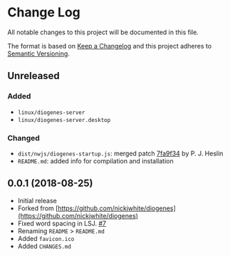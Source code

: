 # Change Log
All notable changes to this project will be documented in this file.

The format is based on [Keep a Changelog](http://keepachangelog.com/) 
and this project adheres to [Semantic Versioning](http://semver.org/).

## Unreleased
### Added
 * `linux/diogenes-server`
 * `linux/diogenes-server.desktop`

### Changed
 * `dist/nwjs/diogenes-startup.js`: merged patch [7fa9f34](https://github.com/pjheslin/diogenes/commit/f9b137648cfe9b30dc05ad245c9c24b28983f25b) by P. J. Heslin
 * `README.md`: added info for compilation and installation

## 0.0.1 (2018-08-25)
 * Initial release
 * Forked from [https://github.com/nickjwhite/diogenes](https://github.com/nickjwhite/diogenes)
 * Fixed word spacing in LSJ. [#7](https://github.com/nickjwhite/diogenes/issues/7)
 * Renaming `README` > `README.md`
 * Added `favicon.ico`
 * Added `CHANGES.md`
